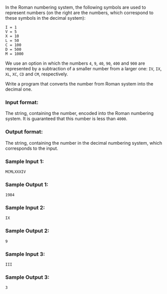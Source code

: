 In the Roman numbering system, the following symbols are used to
represent numbers (on the right are the numbers, which correspond
to these symbols in the decimal system):

```
I = 1
V = 5
X = 10
L = 50
C = 100
D = 500
M = 1000
```

We use an option in which the numbers `4`, `9`, `40`, `90`, `400` and
`900` are represented by a subtraction of a smaller number from a larger
one: `IV`, `IX`, `XL`, `XC`, `CD` and `CM`, respectively.

Write a program that converts the number from Roman system into the
decimal one.

### Input format:

The string, containing the number, encoded into the Roman numbering
system. It is guaranteed that this number is less than `4000`.

### Output format:

The string, containing the number in the decimal numbering system,
which corresponds to the input.

### Sample Input 1:

```
MCMLXXXIV
```

### Sample Output 1:

```
1984
```

### Sample Input 2:

```
IX
```

### Sample Output 2:

```
9
```

### Sample Input 3:

```
III
```

### Sample Output 3:

```
3
```
